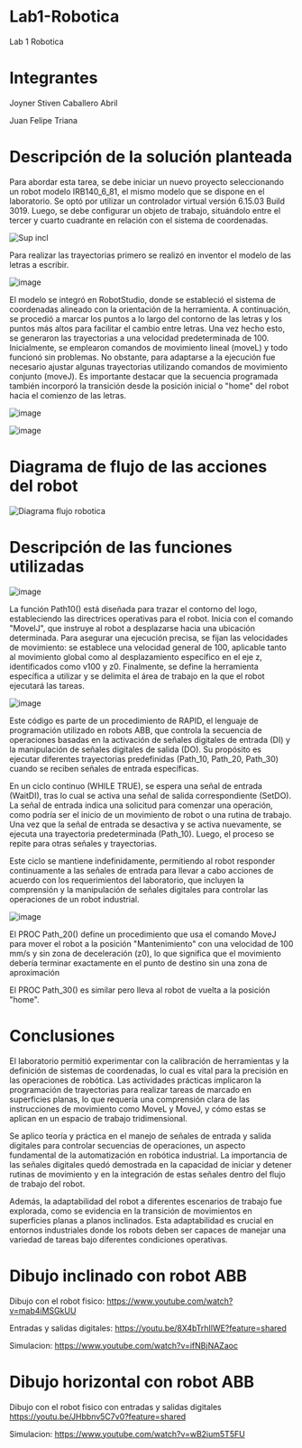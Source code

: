 # Lab1-Robotica
Lab 1 Robotica

# Integrantes 

Joyner Stiven Caballero Abril 

Juan Felipe Triana 

# Descripción de la solución planteada

Para abordar esta tarea, se debe iniciar un nuevo proyecto seleccionando un robot modelo IRB140_6_81, el mismo modelo que se dispone en el laboratorio. Se optó por utilizar un controlador virtual versión 6.15.03 Build 3019. Luego, se debe configurar un objeto de trabajo, situándolo entre el tercer y cuarto cuadrante en relación con el sistema de coordenadas.

![Sup incl](https://github.com/JoyS06/Lab1-Robotica/assets/105253521/285edf05-294e-4022-b519-ac2c7c40bb90)

Para realizar las trayectorias primero se realizó en inventor el modelo de las letras a escribir.

![image](https://github.com/JoyS06/Lab1-Robotica/assets/105253521/fd917d84-107b-4361-9335-05485ae88c02)

El modelo se integró en RobotStudio, donde se estableció el sistema de coordenadas alineado con la orientación de la herramienta. A continuación, se procedió a marcar los puntos a lo largo del contorno de las letras y los puntos más altos para facilitar el cambio entre letras. Una vez hecho esto, se generaron las trayectorias a una velocidad predeterminada de 100. Inicialmente, se emplearon comandos de movimiento lineal (moveL) y todo funcionó sin problemas. No obstante, para adaptarse a la ejecución fue necesario ajustar algunas trayectorias utilizando comandos de movimiento conjunto (moveJ). Es importante destacar que la secuencia programada también incorporó la transición desde la posición inicial o "home" del robot hacia el comienzo de las letras.

![image](https://github.com/JoyS06/Lab1-Robotica/assets/105253521/b875b740-5861-4701-bc05-c73c81540c43)

![image](https://github.com/JoyS06/Lab1-Robotica/assets/105253521/a6d305d9-b77e-4215-ac39-7baf79a46717)

# Diagrama de flujo de las acciones del robot

![Diagrama flujo robotica](https://github.com/JoyS06/Lab1-Robotica/assets/66972115/b9d702f2-e575-4852-b66c-6cde12a1057f)

# Descripción de las funciones utilizadas

![image](https://github.com/JoyS06/Lab1-Robotica/assets/105253521/44e84a7a-a645-4355-906d-024002a53a24)

La función Path10() está diseñada para trazar el contorno del logo, estableciendo las directrices operativas para el robot. Inicia con el comando "MovelJ", que instruye al robot a desplazarse hacia una ubicación determinada. Para asegurar una ejecución precisa, se fijan las velocidades de movimiento: se establece una velocidad general de 100, aplicable tanto al movimiento global como al desplazamiento específico en el eje z, identificados como v100 y z0. Finalmente, se define la herramienta específica a utilizar y se delimita el área de trabajo en la que el robot ejecutará las tareas. 

![image](https://github.com/JoyS06/Lab1-Robotica/assets/105253521/4430a83d-bb30-4632-8974-d5d03d372b9c)

Este código es parte de un procedimiento de RAPID, el lenguaje de programación utilizado en robots ABB, que controla la secuencia de operaciones basadas en la activación de señales digitales de entrada (DI) y la manipulación de señales digitales de salida (DO). Su propósito es ejecutar diferentes trayectorias predefinidas (Path_10, Path_20, Path_30) cuando se reciben señales de entrada específicas.

En un ciclo continuo (WHILE TRUE), se espera una señal de entrada (WaitDI), tras lo cual se activa una señal de salida correspondiente (SetDO). La señal de entrada indica una solicitud para comenzar una operación, como podría ser el inicio de un movimiento de robot o una rutina de trabajo. Una vez que la señal de entrada se desactiva y se activa nuevamente, se ejecuta una trayectoria predeterminada (Path_10). Luego, el proceso se repite para otras señales y trayectorias.

Este ciclo se mantiene indefinidamente, permitiendo al robot responder continuamente a las señales de entrada para llevar a cabo acciones de acuerdo con los requerimientos del laboratorio, que incluyen la comprensión y la manipulación de señales digitales para controlar las operaciones de un robot industrial.

![image](https://github.com/JoyS06/Lab1-Robotica/assets/105253521/33f201aa-f1bf-495a-a4f9-24624bbae36b)

El PROC Path_20() define un procedimiento que usa el comando MoveJ para mover el robot a la posición "Mantenimiento" con una velocidad de 100 mm/s y sin zona de deceleración (z0), lo que significa que el movimiento debería terminar exactamente en el punto de destino sin una zona de aproximación

El PROC Path_30() es similar pero lleva al robot de vuelta a la posición "home". 

# Conclusiones

El laboratorio permitió experimentar con la calibración de herramientas y la definición de sistemas de coordenadas, lo cual es vital para la precisión en las operaciones de robótica. Las actividades prácticas implicaron la programación de trayectorias para realizar tareas de marcado en superficies planas, lo que requería una comprensión clara de las instrucciones de movimiento como MoveL y MoveJ, y cómo estas se aplican en un espacio de trabajo tridimensional.

Se aplico teoría y práctica en el manejo de señales de entrada y salida digitales para controlar secuencias de operaciones, un aspecto fundamental de la automatización en robótica industrial. La importancia de las señales digitales quedó demostrada en la capacidad de iniciar y detener rutinas de movimiento y en la integración de estas señales dentro del flujo de trabajo del robot.

Además, la adaptabilidad del robot a diferentes escenarios de trabajo fue explorada, como se evidencia en la transición de movimientos en superficies planas a planos inclinados. Esta adaptabilidad es crucial en entornos industriales donde los robots deben ser capaces de manejar una variedad de tareas bajo diferentes condiciones operativas.

# Dibujo inclinado con robot ABB 

Dibujo con el robot fisico: https://www.youtube.com/watch?v=mab4iMSGkUU

Entradas y salidas digitales: https://youtu.be/8X4bTrhIlWE?feature=shared

Simulacion: https://www.youtube.com/watch?v=ifNBjNAZaoc

# Dibujo horizontal con robot ABB

Dibujo con el robot fisico con entradas y salidas digitales https://youtu.be/JHbbnv5C7v0?feature=shared

Simulacion: https://www.youtube.com/watch?v=wB2ium5T5FU


